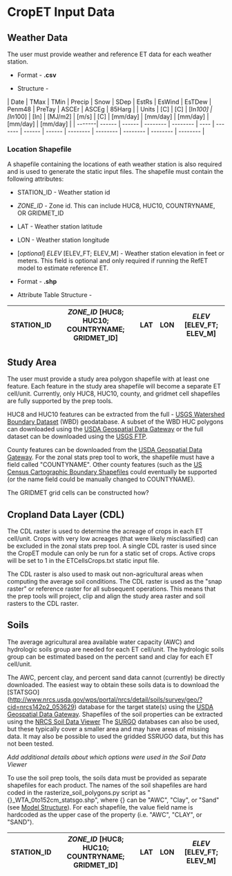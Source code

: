 # CropET Input Data

## Weather Data

The user must provide weather and reference ET data for each weather station.

* Format - **.csv**

* Structure -

| Date   | TMax   | TMin   | Precip   | Snow     | SDep | EstRs   | EsWind | EsTDew | Penm48   | PreTay   | ASCEr    | ASCEg    | 85Harg   |
| Units  | [C]    | [C]    | [In*100] | [In*100] | [In] | [MJ/m2] | [m/s]  | [C]    | [mm/day] | [mm/day] | [mm/day] | [mm/day] | [mm/day] |
| -------| ------ | ------ | -------- | -------- | ---- | ------- | ------ | ------ | -------- | -------- | -------- | -------- | -------- |

### Location Shapefile
A shapefile containing the locations of eath weather station is also required and is used to generate the static input files. The shapefile must contain the following attributes:

* STATION_ID - Weather station id
* *ZONE_ID* - Zone id. This can include HUC8, HUC10, COUNTRYNAME, OR GRIDMET_ID
* LAT - Weather station latitude
* LON - Weather station longitude
* [*optional*] *ELEV* [ELEV_FT; ELEV_M] - Weather station elevation in feet or meters. This field is optional and only required if running the RefET model to estimate reference ET.

* Format - **.shp**

* Attribute Table Structure -

| STATION_ID   | *ZONE_ID* [HUC8; HUC10; COUNTRYNAME; GRIDMET_ID]   | LAT   | LON   | *ELEV* [ELEV_FT; ELEV_M]   |
| ------------ | -------------------------------------------------- | ----- | ----- | -------------------------- |


## Study Area
The user must provide a study area polygon shapefile with at least one feature.  Each feature in the study area shapefile will become a separate ET cell/unit.  Currently, only HUC8, HUC10, county, and gridmet cell shapefiles are fully supported by the prep tools.

HUC8 and HUC10 features can be extracted from the full - [USGS Watershed Boundary Dataset](http://nhd.usgs.gov/wbd.html) (WBD) geodatabase. A subset of the WBD HUC polygons can downloaded using the [USDA Geospatial Data Gateway](https://gdg.sc.egov.usda.gov/) or the full dataset can be downloaded using the [USGS FTP](ftp://rockyftp.cr.usgs.gov/vdelivery/Datasets/Staged/WBD/).

County features can be downloaded from the [USDA Geospatial Data Gateway](https://gdg.sc.egov.usda.gov/). For the zonal stats prep tool to work, the shapefile must have a field called "COUNTYNAME".  Other county features (such as the [US Census Cartographic Boundary Shapefiles](https://www.census.gov/geo/maps-data/data/tiger-cart-boundary.html) could eventually be supported (or the name field could be manually changed to COUNTYNAME).

The GRIDMET grid cells can be constructed how?

## Cropland Data Layer (CDL)

The CDL raster is used to determine the acreage of crops in each ET cell/unit.  Crops with very low acreages (that were likely misclassified) can be excluded in the zonal stats prep tool.  A single CDL raster is used since the CropET module can only be run for a static set of crops.  Active crops will be set to 1 in the ETCellsCrops.txt static input file.

The CDL raster is also used to mask out non-agricultural areas when computing the average soil conditions.  The CDL raster is used as the "snap raster" or reference raster for all subsequent operations.  This means that the prep tools will project, clip and align the study area raster and soil rasters to the CDL raster.

## Soils
The average agricultural area available water capacity (AWC) and hydrologic soils group are needed for each ET cell/unit.  The hydrologic soils group can be estimated based on the percent sand and clay for each ET cell/unit.

The AWC, percent clay, and percent sand data cannot (currently) be directly downloaded. The easiest way to obtain these soils data is to download the [STATSGO] (http://www.nrcs.usda.gov/wps/portal/nrcs/detail/soils/survey/geo/?cid=nrcs142p2_053629) database for the target state(s) using the [USDA Geospatial Data Gateway](https://gdg.sc.egov.usda.gov/).  Shapefiles of the soil properties can be extracted using the [NRCS Soil Data Viewer](http://www.nrcs.usda.gov/wps/portal/nrcs/detailfull/soils/home/?cid=nrcs142p2_053620) The [SURGO](http://www.nrcs.usda.gov/wps/portal/nrcs/detail/soils/survey/geo/?cid=nrcs142p2_053627) databases can also be used, but these typically cover a smaller area and may have areas of missing data.  It may also be possible to used the gridded SSRUGO data, but this has not been tested.

*Add additional details about which options were used in the Soil Data Viewer*

To use the soil prep tools, the soils data must be provided as separate shapefiles for each product.  The names of the soil shapefiles are hard coded in the rasterize_soil_polygons.py script as "{}_WTA_0to152cm_statsgo.shp", where {} can be "AWC", "Clay", or "Sand" (see [Model Structure](structure.md)).  For each shapefile, the value field name is hardcoded as the upper case of the property (i.e. "AWC", "CLAY", or "SAND").


| STATION_ID   | *ZONE_ID* [HUC8; HUC10; COUNTRYNAME; GRIDMET_ID]   | LAT   | LON   | *ELEV* [ELEV_FT; ELEV_M]   |
| ------------ | -------------------------------------------------- | ----- | ----- | -------------------------- |
